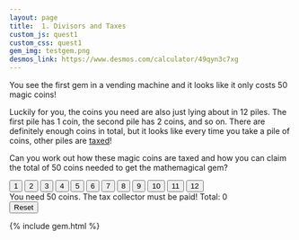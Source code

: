 ```yaml
---
layout: page
title:  1. Divisors and Taxes
custom_js: quest1
custom_css: quest1
gem_img: testgem.png
desmos_link: https://www.desmos.com/calculator/49qyn3c7xg
---
```


You see the first gem in a vending machine and it looks like it only costs 50 magic coins!

Luckily for you, the coins you need are also just lying about in 12 piles. The first pile has 1 coin, the second pile has 2 coins, and so on. There are definitely enough coins in total, but it looks like every time you take a pile of coins, other piles are [taxed](https://constitutioncenter.org/blog/benjamin-franklins-last-great-quote-and-the-constitution)!

Can you work out how these magic coins are taxed and how you can claim the total of 50 coins needed to get the mathemagical gem?

<div>
    <div class="buttons">
        <button id="b1">1</button>
        <button id="b2">2</button>
        <button id="b3">3</button>
        <button id="b4">4</button>
        <button id="b5">5</button>
        <button id="b6">6</button>
        <button id="b7">7</button>
        <button id="b8">8</button>
        <button id="b9">9</button>
        <button id="b10">10</button>
        <button id="b11">11</button>
        <button id="b12">12</button>
    </div>
    <div class="messages">
        <span class="feedback">You need 50 coins.</span>
        <span id="msg" class="feedback">The tax collector must be paid!</span>
        <span id="total" class="feedback">Total: 0</span>
    </div>
    <button id="reset">Reset</button>
</div>

{% include gem.html %}

